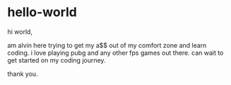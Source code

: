 # hello-world

hi world,

am alvin here trying to get my a$$ out of my comfort zone and learn coding.
i love playing pubg and any other fps games out there.
can wait to get started on my coding journey.


thank you.
